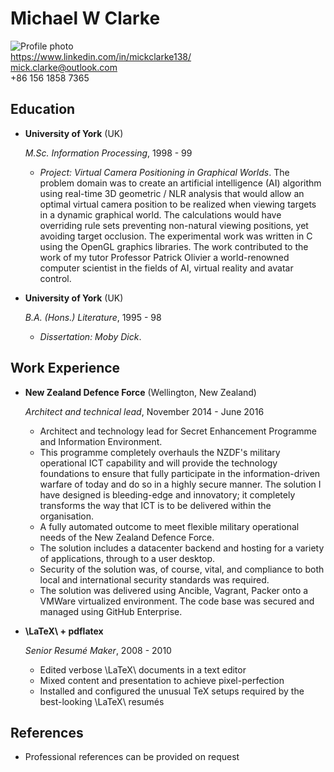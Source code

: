Michael W Clarke
===============

![Profile photo](/images/profile-2.png "profile")\
<https://www.linkedin.com/in/mickclarke138/>\
<mick.clarke@outlook.com>\
+86 156 1858 7365

Education
---------

*   **University of York** (UK)

    *M.Sc. Information Processing*, 1998 - 99

    - *Project: Virtual Camera Positioning in Graphical Worlds*. The problem domain was to create an artificial intelligence (AI) algorithm using real-time 3D geometric / NLR analysis that would allow an optimal virtual camera position to be realized when viewing targets in a dynamic graphical world. The calculations would have overriding rule sets preventing non-natural viewing positions, yet avoiding target occlusion. The experimental work was written in C using the OpenGL graphics libraries. The work contributed to the work of my tutor Professor Patrick Olivier a world-renowned computer scientist in the fields of AI, virtual reality and avatar control.

*   **University of York** (UK)

    *B.A. (Hons.) Literature*, 1995 - 98

    - *Dissertation: Moby Dick*.

Work Experience
---------------

*   **New Zealand Defence Force** (Wellington, New Zealand)

    *Architect and technical lead*, November 2014 - June 2016

    -   Architect and technology lead for Secret Enhancement Programme and Information Environment. 
    -   This programme completely overhauls the NZDF's military operational ICT capability and will provide the technology foundations to ensure that fully participate in the information-driven warfare of today and do so in a highly secure manner. The solution I have designed is bleeding-edge and innovatory; it completely transforms the way that ICT is to be delivered within the organisation. 
    -   A fully automated outcome to meet flexible military operational needs of the New Zealand Defence Force.
    -    The solution includes a datacenter backend and hosting for a variety of applications, through to a user desktop.
    -    Security of the solution was, of course, vital, and compliance to both local and international security standards was required.
    -    The solution was delivered using Ancible, Vagrant, Packer onto a VMWare virtualized environment. The code base was secured and managed using GitHub Enterprise.

*   **\LaTeX\ + pdflatex**

    *Senior Resumé Maker*, 2008 - 2010

    -   Edited verbose \LaTeX\ documents in a text editor
    -   Mixed content and presentation to achieve pixel-perfection
    -   Installed and configured the unusual TeX setups required by the
        best-looking \LaTeX\ resumés


References
------

*   Professional references can be provided on request



